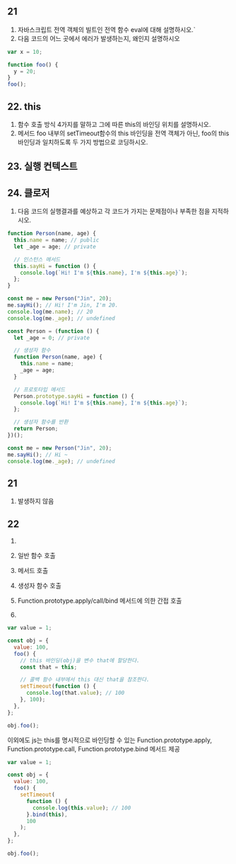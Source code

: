 ## 21

1. 자바스크립트 전역 객체의 빌트인 전역 함수 eval에 대해 설명하시오.`
2. 다음 코드의 어느 곳에서 에러가 발생하는지, 왜인지 설명하시오

```jsx
var x = 10;

function foo() {
  y = 20;
}
foo();
```

## 22. this

1. 함수 호출 방식 4가지를 말하고 그에 따른 this의 바인딩 위치를 설명하시오.
2. 메서드 foo 내부의 setTimeout함수의 this 바인딩을 전역 객체가 아닌, foo의 this 바인딩과 일치하도록 두 가지 방법으로 코딩하시오.

## 23. 실행 컨텍스트

## 24. 클로저

1. 다음 코드의 실행결과를 예상하고 각 코드가 가지는 문제점이나 부족한 점을 지적하시오.

```jsx
function Person(name, age) {
  this.name = name; // public
  let _age = age; // private

  // 인스턴스 메서드
  this.sayHi = function () {
    console.log(`Hi! I'm ${this.name}, I'm ${this.age}`);
  };
}

const me = new Person("Jin", 20);
me.sayHi(); // Hi! I'm Jin, I'm 20.
console.log(me.name); // 20
console.log(me._age); // undefined
```

```jsx
const Person = (function () {
  let _age = 0; // private

  // 생성자 함수
  function Person(name, age) {
    this.name = name;
    _age = age;
  }

  // 프로토타입 메서드
  Person.prototype.sayHi = function () {
    console.log(`Hi! I'm ${this.name}, I'm ${this.age}`);
  };

  // 생성자 함수를 반환
  return Person;
})();

const me = new Person("Jin", 20);
me.sayHi(); // Hi ~
console.log(me._age); // undefined
```

## 21

1. 발생하지 않음

## 22

1.

1. 일반 함수 호출
1. 메서드 호출
1. 생성자 함수 호출
1. Function.prototype.apply/call/bind 메서드에 의한 간접 호출

1.

```jsx
var value = 1;

const obj = {
  value: 100,
  foo() {
    // this 바인딩(obj)을 변수 that에 할당한다.
    const that = this;

    // 콜백 함수 내부에서 this 대신 that을 참조한다.
    setTimeout(function () {
      console.log(that.value); // 100
    }, 100);
  },
};

obj.foo();
```

이외에도 js는 this를 명시적으로 바인딩할 수 있는 Function.prototype.apply, Function.prototype.call, Function.prototype.bind 메서드 제공

```jsx
var value = 1;

const obj = {
  value: 100,
  foo() {
    setTimeout(
      function () {
        console.log(this.value); // 100
      }.bind(this),
      100
    );
  },
};

obj.foo();
```
